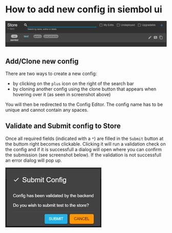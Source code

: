 # How to add new config in siembol ui

<img src="../screenshots/config_store_hover.png" alt="drawing"/>

## Add/Clone new config
There are two ways to create a new config:
- by clicking on the `plus` icon on the right of the search bar
- by cloning another config using the clone button that appears when hovering over it (as seen in screenshot above)

You will then be redirected to the Config Editor. The config name has to be unique and cannot contain any spaces. 

## Validate and Submit config to Store
Once all required fields (indicated with a `*`) are filled in the `Submit` button at the buttom right becomes clickable. Clicking it will run a validation check on the config and if it is successfull a dialog will open where you can confirm the submission (see screenshot below). If the validation is not successfull an error dialog will pop up. 

<img src="../screenshots/submit_dialog.png" alt="drawing" width="300px" />
